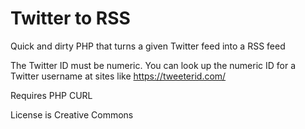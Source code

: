 # Twitter to RSS
Quick and dirty PHP that turns a given Twitter feed into a RSS feed

The Twitter ID must be numeric. You can look up the numeric ID for a Twitter username at sites like https://tweeterid.com/

Requires PHP CURL

License is Creative Commons